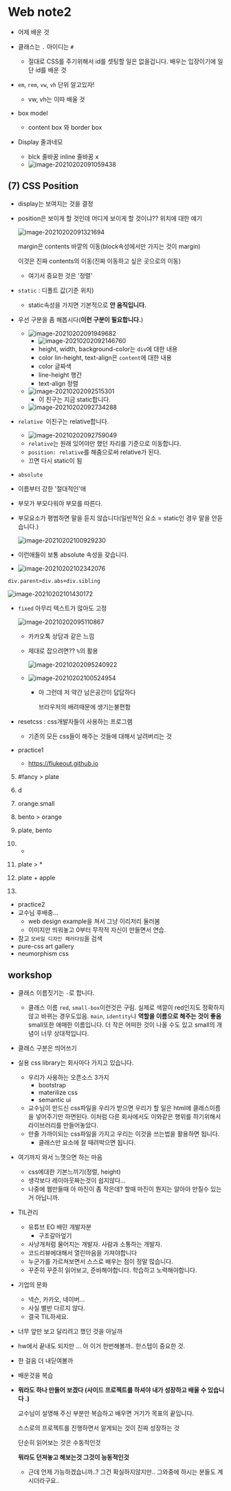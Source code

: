 # Web note2

- 어제 배운 것

- 클래스는 `.`	아이디는 `#`
  - 절대로 CSS를 주기위해서 id를 셋팅할 일은 없을겁니다. 배우는 입장이기에 일단 id를 배운 것
- `em`, `rem`, `vw`, `vh` 단위 알고있자!
  - vw, vh는 이따 배울 것
- box model
  - content box 와 border box
- Display 줄과네모
  - blck 줄바꿈 inline 줄바꿈 x
  - ![image-20210202091059438](note2.assets/image-20210202091059438.png)

## (7) CSS Position

- display는 보여지는 것을 결정

- position은 보이게 할 것인데 어디게 보이게 할 것이냐?? 위치에 대한 얘기

  ![image-20210202091321694](note2.assets/image-20210202091321694.png)

  margin은 contents 바깥의 이동(block속성에서만 가지는 것이 margin)

  이것은 진짜 contents의 이동(진짜 이동하고 싶은 곳으로의 이동)

  - 여기서 중요한 것은 '정렬'

- `static` : 디폴트 값(기준 위치)

  - static속성을 가지면 기본적으로 **안 움직입니다.**

- 우선 구분을 좀 해봅시다(**이런 구분이 필요합니다.**)

  - ![image-20210202091949682](note2.assets/image-20210202091949682.png)
    - ![image-20210202092146760](note2.assets/image-20210202092146760.png)
    - height, width, background-color는 `div`에 대한 내용
    - color lin-height, text-align은 `content`에 대한 내용
    - color 글짜색
    - line-height 행간
    - text-align 정렬
  - ![image-20210202092515301](note2.assets/image-20210202092515301.png)
    - 이 친구는 지금 static합니다.
  - ![image-20210202092734288](note2.assets/image-20210202092734288.png)

- `relative `이친구는 relative합니다.

  - ![image-20210202092759049](note2.assets/image-20210202092759049.png)
  - `relative`는 원래 있어야만 했던 자리를 기준으로 이동합니다.
  - `position: relative`를 해줌으로써 relative가 된다.
  - 끄면 다시 static이 됨

- `absolute`

- 이름부터 강한 '절대적인'애

- 부모가 부모다워야 부모를 따른다.

- 부모요소가 평범하면 말을 듣지 않습니다(일반적인 요소 = static인 경우 말을 안듣습니다.)

  ![image-20210202100929230](note2.assets/image-20210202100929230.png)

- 이런애들이 보통 absolute 속성을 갖습니다.
- ![image-20210202102342076](note2.assets/image-20210202102342076.png)

`div.parent>div.abs+div.sibling`

![image-20210202101430172](note2.assets/image-20210202101430172.png)

- `fixed` 아무리 텍스트가 많아도 고정

  ![image-20210202095110867](note2.assets/image-20210202095110867.png)

  - 카카오톡 상담과 같은 느낌

  - 제대로 잡으려면??  `%`의 활용

    ![image-20210202095240922](note2.assets/image-20210202095240922.png)

  - ![image-20210202100524954](note2.assets/image-20210202100524954.png)

    - 아 그런데 저 약간 남은공간이 답답하다

      브라우저의 배려때문에 생기는불편함

- resetcss : css개발자들이 사용하는 프로그램

  - 기존의 모든 css들이 해주는 것들에 대해서 날려버리는 것

- practice1
  
  - https://flukeout.github.io

5. #fancy > plate

6. d
7. orange.small
8. bento > orange
9. plate, bento
10. *
11. plate > *
12. plate + apple
13. 

- practice2
- 교수님 후배중...
  - web design example을 쳐서 그냥 이리저리 둘러봄
  - 이미지만 띄워놓고 0부터 무작적 자신이 만들면서 연습.
- 참고 `모바일 디자인 패러다임`을 검색
- pure-css art gallery
- neumorphism css

## workshop

- 클래스 이름짓기는 `-`로 합니다.
  - 클래스 이름 `red`, `small-box`이런것은 구림. 실제로 색깔이 red인지도 정확하지않고 바뀌는 경우도있음. `main`, `identity`나 **역할을 이름으로 해주는 것이 좋음** small또한 애매한 이름입니다. 더 작은 어떠한 것이 나올 수도 있고 small의 개념이 너무 상대적입니다. 
- 클래스 구분은 띄어쓰기
- 실용 css library는 회사마다 가지고 있습니다.
  - 우리가 사용하는 오픈소스 3가지
    - bootstrap
    - materilize css
    - semantic ui
  - 교수님이 만드신 css파일을 우리가 받으면 우리가 할 일은 html에 클래스이름을 넣어주기만 하면된다. 이처럼 다른 회사에서도 이와같은 행위를 하기위해서 라이브러리를 만들어놓았다.
  - 만줄 가까이되는 css파일을 가지고 우리는 이것을 쓰는법을 활용하면 됩니다.
    - 클래스만 요소에 잘 때려박으면 됩니다.
- 여기까지 와서 느꼇으면 하는 마음
  - css에대한 기본느끼기(정렬, height)
  - 생각보다 레이아웃짜는것이 쉽지않다...
  - 나중에 웹만들때 아 마진이 좀 작은데? 할때 마진이 뭔지는 알아야 만질수 있는거 아닙니까. 

- TIL관리
  - 유튜브 EO 배민 개발자분
    - 구조갈아엎기
  - 사냥개처럼 물어지는 개발자. 사람과 소통하는 개발자.
  - 코드리뷰에대해서 열린마음을 가져야합니다
  - 누군가를 가르쳐보면서 스스로 배우는 점이 정말 많습니다.
  - 꾸준히 꾸준히 읽어보고, 준비해야합니다. 학습하고 노력해야합니다.

- 기업의 문화
  - 넥슨, 카카오, 네이버...
  - 사실 별반 다르지 않다.
  - 결국 TIL하세요.
- 너무 앞만 보고 달리려고 했던 것을 아닐까
- hw에서 끝내도 되지만 ... 아 이거 한번해볼까.. 한스텝이 중요한 것.
- 한 걸음 더 내딛여볼까

- 배운것을 복습 

- **뭐라도 하나 만들어 보겠다 (사이드 프로젝트를 하셔야 내가 성장하고 배울 수 있습니다 .)**

  교수님이 설명해 주신 부분만 복습하고 배우면 거기가 목표의 끝입니다.

  스스로의 프로젝트를 진행하면서 알게되는 것이 진짜 성장하는 것

  단순히 읽어보는 것은 수동적인것

  **뭐라도 던져놓고 해보는것 그것이 능동적인것**

  - 근데 언제 가능하겠습니까..? 그건 확실하지않지만.. 그와중에 하시는 분들도 계시더라구요..